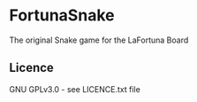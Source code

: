 # FortunaSnake
The original Snake game for the LaFortuna Board

## Licence
GNU GPLv3.0 - see LICENCE.txt file
